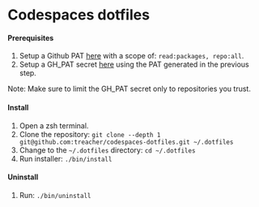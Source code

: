 # Codespaces dotfiles

#### Prerequisites

1. Setup a Github PAT [here](https://github.com/settings/tokens/new) with a scope of: `read:packages, repo:all`.
1. Setup a GH_PAT secret [here](https://github.com/settings/codespaces) using the PAT generated in the previous step.

Note: Make sure to limit the GH_PAT secret only to repositories you trust.

#### Install
1. Open a zsh terminal.
1. Clone the repository: `git clone --depth 1 git@github.com:treacher/codespaces-dotfiles.git ~/.dotfiles`
1. Change to the `~/.dotfiles` directory: `cd ~/.dotfiles`
1. Run installer: `./bin/install`

#### Uninstall
1. Run: `./bin/uninstall`
